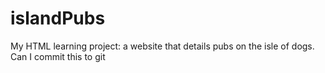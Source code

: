 # islandPubs
My HTML learning project: a website that details pubs on the isle of dogs. 
Can I commit this to git
